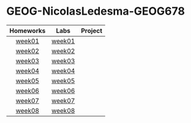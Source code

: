 # GEOG-NicolasLedesma-GEOG678
|Homeworks|Labs|Project|
|:-------------:|:-------------:|:-------:|
|[week01](homework/week01)|[week01](lab/week01)||
|[week02](homework/week02)|[week02](lab/week02)||
|[week03](homework/week03)|[week03](lab/week03)||
|[week04](homework/week04)|[week04](lab/week04)||
|[week05](homework/week05)|[week05](lab/week05)||
|[week06](homework/week06)|[week06](lab/week06)||
|[week07](homework/week07)|[week07](lab/week07)||
|[week08](homework/week08)|[week08](lab/week08)||
